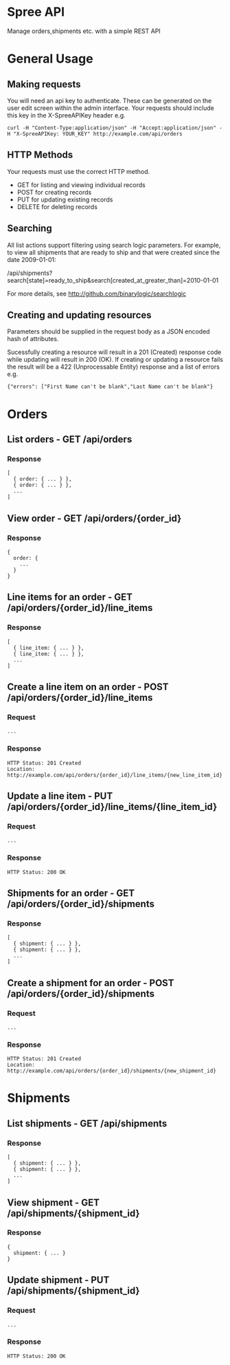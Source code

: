 Spree API
=========
Manage orders,shipments etc. with a simple REST API


General Usage
=============

## Making requests

You will need an api key to authenticate. These can be generated on the user edit screen within the admin interface.
Your requests should include this key in the X-SpreeAPIKey header e.g.

    curl -H "Content-Type:application/json" -H "Accept:application/json" -H "X-SpreeAPIKey: YOUR_KEY" http://example.com/api/orders

## HTTP Methods

Your requests must use the correct HTTP method.

* GET for listing and viewing individual records
* POST for creating records
* PUT for updating existing records
* DELETE for deleting records

## Searching

All list actions support filtering using search logic parameters. 
For example, to view all shipments that are ready to ship and that were created since the date 2009-01-01:

/api/shipments?search[state]=ready_to_ship&search[created_at_greater_than]=2010-01-01

For more details, see http://github.com/binarylogic/searchlogic

## Creating and updating resources

Parameters should be supplied in the request body as a JSON encoded hash of attributes.

Sucessfully creating a resource will result in a 201 (Created) response code while updating will result in 200 (OK).
If creating or updating a resource fails the result will be a 422 (Unprocessable Entity) response and a list of errors e.g.

    {"errors": ["First Name can't be blank","Last Name can't be blank"}



Orders
======

## List orders - GET /api/orders

### Response

    [
      { order: { ... } },
      { order: { ... } },
      ...
    ]


## View order - GET /api/orders/{order_id}

### Response

    {
      order: {
        ...
      }
    }

## Line items for an order - GET /api/orders/{order_id}/line_items

### Response

    [
      { line_item: { ... } },
      { line_item: { ... } },
      ...
    ]


## Create a line item on an order - POST /api/orders/{order_id}/line_items

### Request

    ...

### Response

    HTTP Status: 201 Created
    Location: http://example.com/api/orders/{order_id}/line_items/{new_line_item_id}

## Update a line item - PUT /api/orders/{order_id}/line_items/{line_item_id}

### Request

    ...

### Response

    HTTP Status: 200 OK

## Shipments for an order - GET /api/orders/{order_id}/shipments

### Response

    [
      { shipment: { ... } },
      { shipment: { ... } },
      ...
    ]

## Create a shipment for an order - POST /api/orders/{order_id}/shipments

### Request

    ...

### Response

    HTTP Status: 201 Created
    Location: http://example.com/api/orders/{order_id}/shipments/{new_shipment_id}

Shipments
=========

## List shipments - GET /api/shipments

### Response

    [
      { shipment: { ... } },
      { shipment: { ... } },
      ...
    ]

## View shipment - GET /api/shipments/{shipment_id}

### Response

    {
      shipment: { ... }
    }

## Update shipment - PUT /api/shipments/{shipment_id}

### Request

    ...

### Response

    HTTP Status: 200 OK
